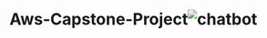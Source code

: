 # Aws-Capstone-Project![chatbot](https://github.com/Excelwayne/Aws-Capstone-Project/assets/94924696/f72bc7b6-edbc-4a37-96b2-0df0b0b649de)
